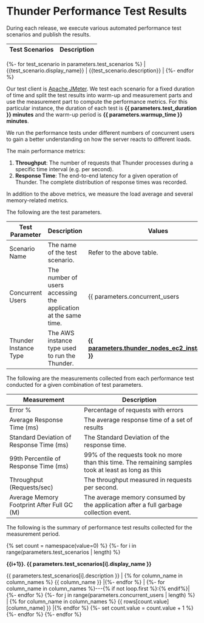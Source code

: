 # Thunder Performance Test Results

During each release, we execute various automated performance test scenarios and publish the results.

| Test Scenarios | Description |
| --- | --- |
{%- for test_scenario in parameters.test_scenarios %}
| {{test_scenario.display_name}} | {{test_scenario.description}} |
{%- endfor %}

Our test client is [Apache JMeter](https://jmeter.apache.org/index.html). We test each scenario for a fixed duration of
time and split the test results into warm-up and measurement parts and use the measurement part to compute the
performance metrics. For this particular instance, the duration of each test is **{{ parameters.test_duration }} minutes** and the warm-up period is **{{ parameters.warmup_time }} minutes**.

We run the performance tests under different numbers of concurrent users to gain a better understanding on how the server reacts to different loads.

The main performance metrics:

1. **Throughput**: The number of requests that Thunder processes during a specific time interval (e.g. per second).
2. **Response Time**: The end-to-end latency for a given operation of Thunder. The complete distribution of response times was recorded.

In addition to the above metrics, we measure the load average and several memory-related metrics.

The following are the test parameters.

| Test Parameter        | Description                                                     | Values |
|-----------------------|-----------------------------------------------------------------| --- |
| Scenario Name         | The name of the test scenario.                                  | Refer to the above table. |
| Concurrent Users      | The number of users accessing the application at the same time. | {{ parameters.concurrent_users|join(', ') }} |
| Thunder Instance Type | The AWS instance type used to run the Thunder.                  | [**{{ parameters.thunder_nodes_ec2_instance_type }}**](https://aws.amazon.com/ec2/instance-types/) |

The following are the measurements collected from each performance test conducted for a given combination of
test parameters.

| Measurement | Description |
| --- | --- |
| Error % | Percentage of requests with errors |
| Average Response Time (ms) | The average response time of a set of results |
| Standard Deviation of Response Time (ms) | The Standard Deviation of the response time. |
| 99th Percentile of Response Time (ms) | 99% of the requests took no more than this time. The remaining samples took at least as long as this |
| Throughput (Requests/sec) | The throughput measured in requests per second. |
| Average Memory Footprint After Full GC (M) | The average memory consumed by the application after a full garbage collection event. |

The following is the summary of performance test results collected for the measurement period.

{% set count = namespace(value=0) %}
{%- for i in range(parameters.test_scenarios | length) %}

**{{i+1}}. {{ parameters.test_scenarios[i].display_name }}**

{{ parameters.test_scenarios[i].description }}
| {% for column_name in column_names %} {{ column_name }} |{%- endfor %}
| {%- for column_name in column_names %}---{% if not loop.first %}:{% endif%}|{%- endfor %}
{%- for j in range(parameters.concurrent_users | length) %}
| {% for column_name in column_names %} {{ rows[count.value][column_name] }} |{% endfor %}
{%- set count.value = count.value + 1 %}
{%- endfor %}
{%- endfor %}
